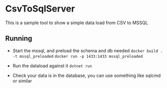# CsvToSqlServer

This is a sample tool to show a simple data load from CSV to MSSQL

## Running

- Start the mssql, and preload the schema and db needed
`docker build . -t mssql_preloaded`
`docker run -p 1433:1433 mssql_preloaded`

- Run the dataload against it
`dotnet run`

- Check your data is in the database, you can use something like sqlcmd or similar
